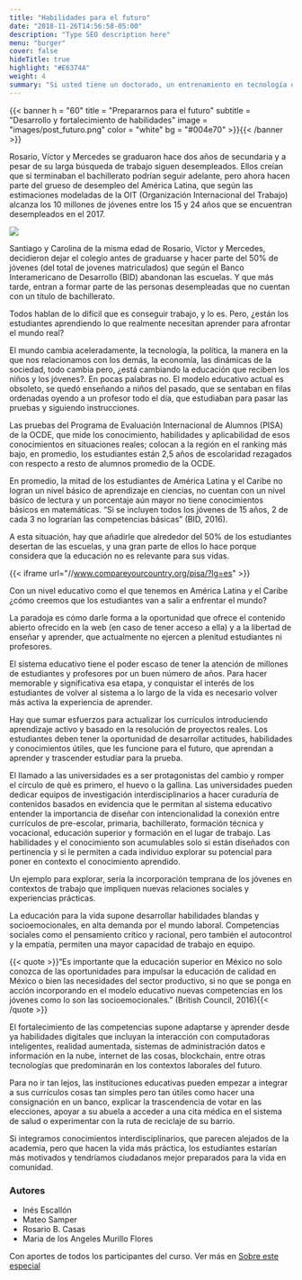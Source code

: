 ```yaml
---
title: "Habilidades para el futuro"
date: "2018-11-26T14:56:58-05:00"
description: "Type SEO description here"
menu: "burger"
cover: false
hideTitle: true
highlight: "#E6374A"
weight: 4
summary: "Si usted tiene un doctorado, un entrenamiento en tecnología o un título de bachiller obtenido hace más de 5 años, hoy la mayor parte del conocimiento que le enseñaron ya está obsoleto o no es relevante frente a los nuevos retos. Si las entidades públicas, agencias de desarrollo y empresas siguen lideradas por personas sin método para actualizar el conocimiento organizacional y además con mentalidad resistente al cambio, los trabajos de millones de latinoamericanos están en riesgo de desaparecer. Los líderes deben tomar acciones urgentes y todos tenemos que volver a entrenarnos o a señalizar mejor las competencias que tenemos, las notas y los títulos tradicionales no dan señales claras al mercado laboral. Para empezar lo responsable sería eliminar las barreras institucionales y hacer inversiones conjuntas para garantizar calidad en currículos flexibles, actualizables y útiles a lo largo de la vida, tanto en el lugar de trabajo como en el sistema educativo.  Así como mejorar los sistemas de evaluación para que capturen la evidencia de los aprendizajes y las competencias de estudiantes y empleados."
---
```


{{< banner h = "60" title = "Prepararnos para el futuro" subtitle = "Desarrollo y fortalecimiento de habilidades" image = "images/post_futuro.png" color = "white" bg = "#004e70" >}}{{< /banner >}}

Rosario, Víctor y Mercedes se graduaron hace dos años de secundaria y a pesar de su larga búsqueda de trabajo siguen desempleados. Ellos creían que si terminaban el bachillerato podrían seguir adelante, pero ahora hacen parte del grueso de desempleo del América Latina, que según las estimaciones modeladas de la OIT (Organización Internacional del Trabajo) alcanza los 10 millones de jóvenes entre los 15 y 24 años que se encuentran desempleados en el 2017. 

<!-- 
Aquí va la gráfica de desempleo
-->
![](/educacion-latam/images/desempleo.png)

Santiago y Carolina de la misma edad de Rosario, Víctor y Mercedes, decidieron dejar el colegio antes de graduarse y hacer parte del 50% de jóvenes (del total de jovenes matriculados) que según el Banco Interamericano de Desarrollo (BID) abandonan las escuelas.  Y que más tarde, entran a formar parte de las personas desempleadas que no cuentan con un título de bachillerato.

Todos hablan de lo difícil que es conseguir trabajo, y lo es. Pero, ¿están los estudiantes aprendiendo lo que realmente necesitan aprender para afrontar el mundo real? 

El mundo cambia aceleradamente, la tecnología, la política, la manera en la que nos relacionamos con los demás, la economía, las dinámicas de la sociedad, todo cambia pero, ¿está cambiando la educación que reciben los niños y los jóvenes?. En pocas palabras no. El modelo educativo actual es obsoleto, se quedó enseñando a niños del pasado, que se sentaban en filas ordenadas oyendo a un profesor todo el día, que estudiaban para pasar las pruebas y siguiendo instrucciones.

Las pruebas del Programa de Evaluación Internacional de Alumnos (PISA) de la OCDE, que mide los conocimiento, habilidades y aplicabilidad de esos conocimientos en situaciones reales; colocan a la región en el ranking más bajo, en promedio, los estudiantes están 2,5 años de escolaridad rezagados con respecto a resto de alumnos promedio de la OCDE.

En promedio, la mitad de los estudiantes de América Latina y el Caribe no logran un nivel básico de aprendizaje en ciencias, no cuentan con un nivel básico de lectura y un porcentaje aún mayor no tiene conocimientos básicos en matemáticas. “Si se incluyen todos los jóvenes de 15 años, 2 de cada 3 no lograrían las competencias básicas” (BID, 2016).

A esta situación, hay que añadirle que alrededor del 50% de los estudiantes desertan de las escuelas, y una gran parte de ellos lo hace porque considera que la educación no es relevante para sus vidas.  

{{< iframe url="//www.compareyourcountry.org/pisa/?lg=es" >}}

Con un nivel educativo como el que tenemos en América Latina y el Caribe ¿cómo creemos que los estudiantes van a salir a enfrentar el mundo?

La paradoja es cómo darle forma a la oportunidad que ofrece el contenido abierto ofrecido en la web (en caso de tener acceso a ella) y a la libertad de enseñar y aprender, que actualmente no ejercen a plenitud estudiantes ni profesores.

El sistema educativo tiene el poder escaso de tener la atención de millones de estudiantes y profesores por un buen número de años. Para hacer memorable y significativa esa etapa, y conquistar el interés de los estudiantes de volver al sistema a lo largo de la vida es necesario volver más activa la experiencia de aprender. 

Hay que sumar esfuerzos para actualizar los currículos introduciendo aprendizaje activo y basado en la resolución de proyectos reales. Los estudiantes deben tener la oportunidad de desarrollar actitudes, habilidades y conocimientos útiles, que les funcione para el futuro, que aprendan a aprender y trascender estudiar para la prueba.

El llamado a las universidades es a ser protagonistas del cambio y romper el círculo de qué es primero, el huevo o la gallina. Las universidades pueden dedicar equipos de investigación interdisciplinarios a hacer curaduría de contenidos basados en evidencia que le permitan al sistema educativo entender la importancia de diseñar con intencionalidad la conexión entre currículos de pre-escolar, primaria, bachillerato, formación técnica y vocacional, educación superior y formación en el lugar de trabajo.  Las habilidades y el conocimiento son acumulables solo si están diseñados con pertinencia y si le permiten a cada individuo explorar su potencial para poner en contexto el conocimiento aprendido.

Un ejemplo para explorar, sería  la incorporación temprana de los jóvenes en contextos de trabajo que impliquen nuevas relaciones sociales y experiencias prácticas.

La educación para la vida supone desarrollar habilidades blandas y socioemocionales, en alta demanda por el mundo laboral. Competencias sociales como el pensamiento crítico y racional, pero también el autocontrol y la empatía,  permiten una mayor capacidad de trabajo en equipo.

{{< quote >}}“Es importante que la educación superior en México no solo conozca de las oportunidades para impulsar la educación de calidad en México o bien las necesidades del sector productivo, si no que se ponga en acción incorporando en el modelo educativo nuevas competencias en los jóvenes como lo son las socioemocionales.”  (British Council, 2016){{< /quote >}}

El fortalecimiento de las competencias supone adaptarse y aprender desde ya  habilidades digitales que incluyan la interacción con computadoras inteligentes, realidad aumentada, sistemas de administración datos e información en la nube, internet de las cosas, blockchain, entre otras tecnologías que predominarán en los contextos laborales del futuro.

Para no ir tan lejos, las instituciones educativas pueden empezar a integrar a sus currículos cosas tan simples pero tan útiles como hacer una consignación en un banco, explicar la trascendencia de votar en las elecciones, apoyar a su abuela a acceder a una cita médica en el sistema de salud o experimentar con la ruta de reciclaje de su barrio. 

Si integramos conocimientos interdisciplinarios, que parecen alejados de la academia, pero que hacen la vida más práctica, los estudiantes estarían más motivados y tendríamos ciudadanos mejor preparados para la vida en comunidad.

### Autores

- Inés Escallón 
- Mateo Samper 
- Rosario B. Casas 
- Maria de los Angeles Murillo Flores

Con aportes de todos los participantes del curso. Ver más en [Sobre este especial](/educacion-latam/sobre-este-especial/)